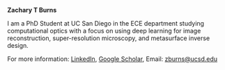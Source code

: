 **Zachary T Burns**

I am a PhD Student at UC San Diego in the ECE department studying computational optics with a focus on using deep learning for image reconstruction, super-resolution microscopy, and metasurface inverse design.

For more information:
[LinkedIn](https://www.linkedin.com/in/zachary-burns-b25958181/),
[Google Scholar](https://scholar.google.com/citations?user=twWd2REAAAAJ&hl=en&oi=ao),
Email: zburns@ucsd.edu


<!---
Zach-T-Burns/Zach-T-Burns is a ✨ special ✨ repository because its `README.md` (this file) appears on your GitHub profile.
You can click the Preview link to take a look at your changes.
--->
